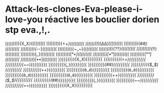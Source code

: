 # Attack-les-clones-Eva-please-i-love-you réactive les bouclier dorien stp eva.,!,.
))))))))){X_X}(((((((((
))))))))){+_+}(((((((((
)))))))))[∆_∆](((((((((
))))))))){#_#}(((((((((
))))))))){-_-}(((((((((
))))))))){~_~}(((((((((
))))))))){?_?}(((((((((
))))))))){!_!}(((((((((
))))))))){*_*}(((((((((
)))))))))[°_•](((((((((
)))))))))[•_°](((((((((
)))))))))[°_°](((((((((
)))))))))[•_•](((((((((
}}}}}}}}}(X_X){{{{{{{{{
}}}}}}}}}(=_=){{{{{{{{{
}}}}}}}}}(~_~){{{{{{{{{
}}}}}}}}}(*_*){{{{{{{{{
}}}}}}}}}(#_#){{{{{{{{{
}}}}}}}}}($_$){{{{{{{{{
}}}}}}}}}(+_+){{{{{{{{{
}}}}}}}}}(è_é){{{{{{{{{
}}}}}}}}}(é_è){{{{{{{{{
}}}}}}}}}(è_é){{{{{{{{{
}}}}}}}}}(é_è){{{{{{{{{
}}}}}}}}}(+_+){{{{{{{{{
}}}}}}}}}($_$){{{{{{{{{
}}}}}}}}}(#_#){{{{{{{{{
}}}}}}}}}(*_*){{{{{{{{{
}}}}}}}}}(~_~){{{{{{{{{
}}}}}}}}}(=_=){{{{{{{{{
}}}}}}}}}(X_X){{{{{{{{{
